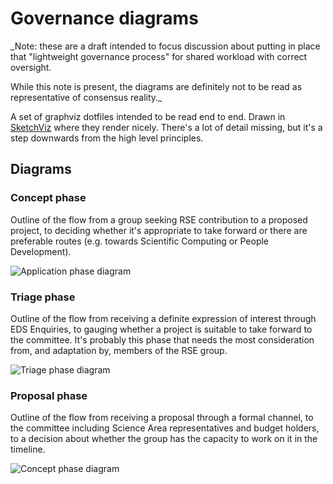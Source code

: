 # Governance diagrams

_Note: these are a draft intended to focus discussion about putting in place that "lightweight governance process" for shared workload with correct oversight.

While this note is present, the diagrams are definitely not to be read as representative of consensus reality._

A set of graphviz dotfiles intended to be read end to end. Drawn in [SketchViz](https://sketchviz.com/) where they render nicely. There's a lot of detail missing, but it's a step downwards from the high level principles.

## Diagrams

### Concept phase

Outline of the flow from a group seeking RSE contribution to a proposed project, to deciding whether it's appropriate to take forward or there are preferable routes (e.g. towards Scientific Computing or People Development).

![Application phase diagram](application.svg)

### Triage phase

Outline of the flow from receiving a definite expression of interest through EDS Enquiries, to gauging whether a project is suitable to take forward to the committee. It's probably this phase that needs the most consideration from, and adaptation by, members of the RSE group.

![Triage phase diagram](triage.svg)

### Proposal phase

Outline of the flow from receiving a proposal through a formal channel, to the committee including Science Area representatives and budget holders, to a decision about whether the group has the capacity to work on it in the timeline.

 
![Concept phase diagram](concept.svg)
